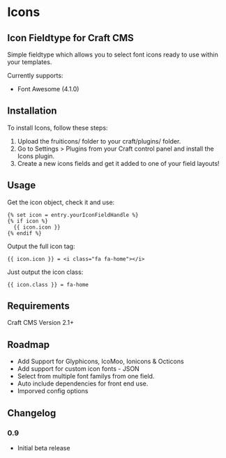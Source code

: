 # Icons

## Icon Fieldtype for Craft CMS

Simple fieldtype which allows you to select font icons ready to use within your templates.

Currently supports:

* Font Awesome (4.1.0)

## Installation

To install Icons, follow these steps:

1.  Upload the fruiticons/ folder to your craft/plugins/ folder.
2.  Go to Settings > Plugins from your Craft control panel and install the Icons plugin.
3.  Create a new icons fields and get it added to one of your field layouts!

## Usage

Get the icon object, check it and use:

	{% set icon = entry.yourIconFieldHandle %}
	{% if icon %}
	  {{ icon.icon }}
	{% endif %}
	
Output the full icon tag:

	{{ icon.icon }} = <i class="fa fa-home"></i>
	
Just output the icon class:

	{{ icon.class }} = fa-home
	

## Requirements

Craft CMS Version 2.1+

## Roadmap

* Add Support for Glyphicons, IcoMoo, Ionicons & Octicons
* Add support for custom icon fonts - JSON
* Select from multiple font familys from one field.
* Auto include dependencies for front end use.
* Imporved config options


## Changelog

### 0.9

* Initial beta release
